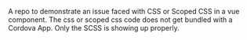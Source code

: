 A repo to demonstrate an issue faced with CSS or Scoped CSS in a vue component.
The css or scoped css code does not get bundled with a Cordova App.
Only the SCSS is showing up properly.